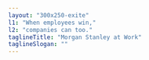 ```yaml
---
layout: "300x250-exite"
l1: "When employees win,"
l2: "companies can too."
taglineTitle: "Morgan Stanley at Work"
taglineSlogan: ""
---
```

